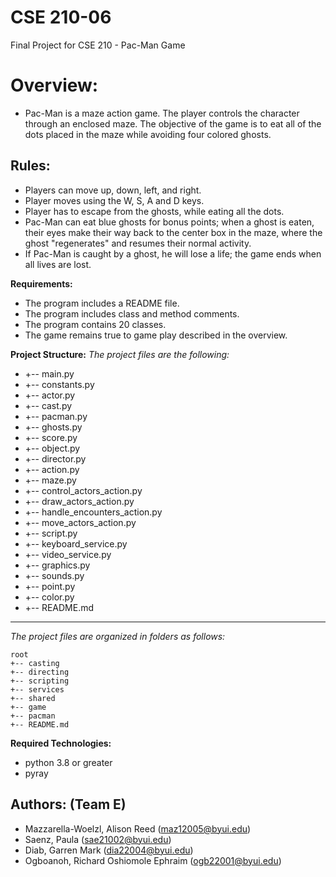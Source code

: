 # CSE 210-06
Final Project for CSE 210 - Pac-Man Game


# **Overview:**

- Pac-Man is a maze action game. The player controls the character through an enclosed maze. The objective of the game is to eat all of the dots placed in the maze while avoiding four colored ghosts.

## **Rules:**

- Players can move up, down, left, and right. 
- Player moves using the W, S, A and D keys. 
- Player has to escape from the ghosts, while eating all the dots.
- Pac-Man can eat blue ghosts for bonus points; when a ghost is eaten, their eyes make their way back to the center box in the maze, where the ghost "regenerates" and resumes their normal activity.
- If Pac-Man is caught by a ghost, he will lose a life; the game ends when all lives are lost.

**Requirements:**

- The program includes a README file.
- The program includes class and method comments.  
- The program contains 20 classes.
- The game remains true to game play described in the overview.

**Project Structure:**
_The project files are the following:_

- +-- main.py 
- +-- constants.py
- +-- actor.py 
- +-- cast.py 
- +-- pacman.py
- +-- ghosts.py
- +-- score.py 
- +-- object.py 
- +-- director.py 
- +-- action.py
- +-- maze.py
- +-- control_actors_action.py 
- +-- draw_actors_action.py 
- +-- handle_encounters_action.py 
- +-- move_actors_action.py
- +-- script.py 
- +-- keyboard_service.py
- +-- video_service.py
- +-- graphics.py
- +-- sounds.py
- +-- point.py
- +-- color.py
- +-- README.md

---

_The project files are organized in folders as follows:_

```
root                                                         
+-- casting
+-- directing
+-- scripting 
+-- services 
+-- shared
+-- game
+-- pacman                      
+-- README.md                       
```

**Required Technologies:**

- python 3.8 or greater
- pyray

## **Authors: (Team E)**

- Mazzarella-Woelzl, Alison Reed (maz12005@byui.edu)
- Saenz, Paula (sae21002@byui.edu)
- Diab, Garren Mark (dia22004@byui.edu)
- Ogboanoh, Richard Oshiomole Ephraim (ogb22001@byui.edu)